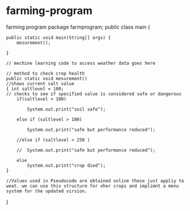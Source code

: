 # farming-program
farming program
package  farmprogram;
public class main {

	public static void main(String[] args) {
		mesurement();

	}
	
	// mechine learning code to access weather data goes here
	
	// method to check crop health
	public static void mesurement()
	//shows current salt value
	{ int saltlevel = 100;
	// checks to see if specified value is considered safe or dangerous
		if(saltlevel < 100)
		
			System.out.print("soil safe");
		
		else if (saltlevel > 100)
		
			System.out.print("safe but performance reduced");
		
		//else if (saltlevel < 250 )
		
		//	System.out.print("safe but performance reduced");
		
		else
			System.out.print("crop died");
	}
	
	//Values used in Pseudocode are obtained online these just appliy to weat. we can use this structure for oher crops and implimnt a menu system for the updated virsion.
}
